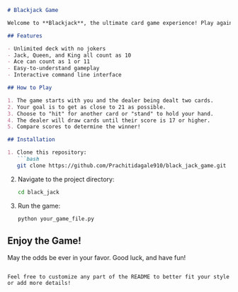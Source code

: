 
```markdown
# Blackjack Game

Welcome to **Blackjack**, the ultimate card game experience! Play against the dealer and try to get as close to 21 as possible without going over.

## Features

- Unlimited deck with no jokers
- Jack, Queen, and King all count as 10
- Ace can count as 1 or 11
- Easy-to-understand gameplay
- Interactive command line interface

## How to Play

1. The game starts with you and the dealer being dealt two cards.
2. Your goal is to get as close to 21 as possible.
3. Choose to "hit" for another card or "stand" to hold your hand.
4. The dealer will draw cards until their score is 17 or higher.
5. Compare scores to determine the winner!

## Installation

1. Clone this repository:
   ```bash
   git clone https://github.com/Prachitidagale910/black_jack_game.git
   ```
2. Navigate to the project directory:
   ```bash
   cd black_jack
   ```
3. Run the game:
   ```bash
   python your_game_file.py
   ```

## Enjoy the Game!

May the odds be ever in your favor. Good luck, and have fun!
```

Feel free to customize any part of the README to better fit your style or add more details!
